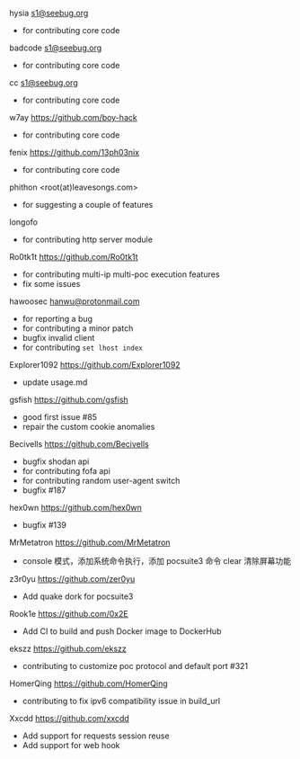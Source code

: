 hysia <s1@seebug.org>
* for contributing core code

badcode <s1@seebug.org>
* for contributing core code

cc <s1@seebug.org>
* for contributing core code

w7ay <https://github.com/boy-hack>
* for contributing core code

fenix <https://github.com/13ph03nix>
* for contributing core code

phithon <root(at)leavesongs.com>
* for suggesting a couple of features

longofo
* for contributing http server module

Ro0tk1t <https://github.com/Ro0tk1t>
* for contributing multi-ip multi-poc execution features
* fix some issues

hawoosec <hanwu@protonmail.com>
* for reporting a bug
* for contributing a minor patch
* bugfix invalid client
* for contributing `set lhost index`

Explorer1092 <https://github.com/Explorer1092>
* update usage.md

gsfish <https://github.com/gsfish>
* good first issue #85
* repair the custom cookie anomalies

Becivells <https://github.com/Becivells>
* bugfix shodan api
* for contributing fofa api
* for contributing random user-agent switch
* bugfix #187

hex0wn <https://github.com/hex0wn>
* bugfix #139

MrMetatron <https://github.com/MrMetatron>
* console 模式，添加系统命令执行，添加 pocsuite3 命令 clear 清除屏幕功能

z3r0yu <https://github.com/zer0yu>
* Add quake dork for pocsuite3

Rook1e <https://github.com/0x2E>
* Add CI to build and push Docker image to DockerHub

ekszz <https://github.com/ekszz>
* contributing to customize poc protocol and default port #321

HomerQing <https://github.com/HomerQing>
* contributing to fix ipv6 compatibility issue in build_url

Xxcdd <https://github.com/xxcdd>
* Add support for requests session reuse
* Add support for web hook